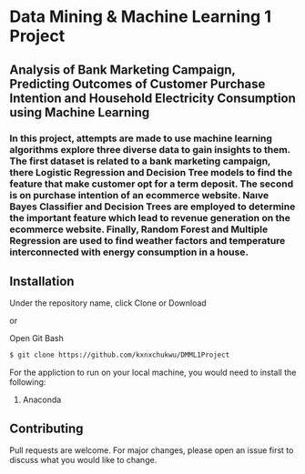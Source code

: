# Data Mining & Machine Learning 1 Project

## Analysis of Bank Marketing Campaign, Predicting Outcomes of Customer Purchase Intention and Household Electricity Consumption using Machine Learning
### In this project, attempts are made to use machine learning algorithms explore three diverse data to gain insights to them. The first dataset is related to a bank marketing campaign, there Logistic Regression and Decision Tree models to find the feature that make customer opt for a term deposit. The second is on purchase intention of an ecommerce website. Naıve Bayes Classifier and Decision Trees are employed to determine the important feature which lead to revenue generation on the ecommerce website. Finally, Random Forest and Multiple Regression are used to find weather factors and temperature interconnected with energy consumption in a house.
## Installation

Under the repository name, click Clone or Download

or

Open Git Bash

```bash
$ git clone https://github.com/kxnxchukwu/DMML1Project
```
For the appliction to run on your local machine, you would need to install the following:

1. Anaconda

## Contributing
Pull requests are welcome. For major changes, please open an issue first to discuss what you would like to change.
